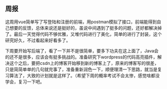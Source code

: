 ## 周报
这周用vue简单写了写登陆和注册的前端，用postman模拟了接口，前端能得到自己想要的反馈，总体来说还是挺好的，虽说中间遇到了挺多的问题，还好都解决掉了。最后一天觉得代码不够优雅，又堆代码进行了美化，简单的进行了封装，这个研究好久，不过看起来好看多了。

下周要开始写后端了，看了一下并不是很简单，要多下功夫在这上面了，Java会的还不是很多，应该会有挺多挑战的。准备研究下wordpress的代码高亮插件，解决这个之后，要把csdn上的博客开始移到新的博客上了，原来的博客写的很差，只是简简单单的几句就完事了，准备重新润色一下，顺便理清一下思路，就当是复习算法了，大致的计划就是这样了。（希望下周的概率考试不会太惨，感觉啥都没学会，复习一下吧。
